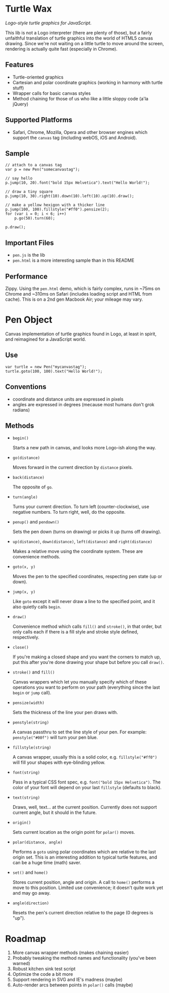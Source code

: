 Turtle Wax
==========

*Logo-style turtle graphics for JavaScript.*

This lib is not a Logo interpreter (there are plenty of those), but a fairly unfaithful translation of turtle graphics into the world of HTML5 canvas drawing. Since we're not waiting on a little turtle to move around the screen, rendering is actually quite fast (especially in Chrome).

Features
--------

- Turtle-oriented graphics
- Cartesian and polar coordinate graphics (working in harmony with turtle stuff)
- Wrapper calls for basic canvas styles
- Method chaining for those of us who like a little sloppy code (a'la jQuery)

Supported Platforms
-------------------

- Safari, Chrome, Mozilla, Opera and other browser engines which support the `canvas` tag (including webOS, iOS and Android).

Sample
------

	// attach to a canvas tag
	var p = new Pen("somecanvastag");
	
	// say hello
	p.jump(10, 20).font("bold 15px Helvetica").text("Hello World!");
	
	// draw a tiny square
	p.jump(10, 30).right(10).down(10).left(10).up(10).draw();
		
	// make a yellow hexigon with a thicker line
	p.jump(100, 100).fillstyle("#ff0").pensize(2);
	for (var i = 0; i < 6; i++)
		p.go(50).turn(60);
		
	p.draw();

Important Files
---------------

- `pen.js` is the lib
- `pen.html` is a more interesting sample than in this README

Performance
-----------

Zippy. Using the `pen.html`	demo, which is fairly complex, runs in ~75ms on Chrome and ~310ms on Safari (includes loading script and HTML from cache). This is on a 2nd gen Macbook Air; your mileage may vary.

Pen Object
==========

Canvas implementation of turtle graphics found in Logo, at least in spirit, and
reimagined for a JavaScript world.

Use
---

	var turtle = new Pen("mycanvastag");
	turtle.goto(100, 100).text("Hello World!");

Conventions
-----------

- coordinate and distance units are expressed in pixels
- angles are expressed in degrees (mecause most humans don't grok radians)

Methods
-------

- `begin()`

  Starts a new path in canvas, and looks more Logo-ish along the way.

- `go(distance)`

  Moves forward in the current direction by `distance` pixels.

- `back(distance)`

  The opposite of `go`.

- `turn(angle)`

  Turns your current direction. To turn left (counter-clockwise), use negative
  numbers. To turn right, well, do the opposite.

- `penup()` and `pendown()`

  Sets the pen down (turns on drawing) or picks it up (turns off drawing).

- `up(distance)`, `down(distance)`, `left(distance)` and `right(distance)`

  Makes a relative move using the coordinate system. These are convenience methods.

- `goto(x, y)`

  Moves the pen to the specified coordinates, respecting pen state (up or down).

- `jump(x, y)`

  Like `goto` except it will never draw a line to the specified point, and it
  also quietly calls `begin`.

- `draw()`

  Convenience method which calls `fill()` and `stroke()`, in that order, but only
  calls each if there is a fill style and stroke style defined, respectively.

- `close()`

  If you're making a closed shape and you want the corners to match up, put this
  after you're done drawing your shape but before you call `draw()`.

- `stroke()` and `fill()`

  Canvas wrappers which let you manually specify which of these operations you want
  to perform on your path (everything since the last `begin` or `jump` call).

- `pensize(width)`

  Sets the thickness of the line your pen draws with.

- `penstyle(string)`

  A canvas passthru to set the line style of your pen. For example: `penstyle("#00f")`
  will turn your pen blue.

- `fillstyle(string)`

  A canvas wrapper, usually this is a solid color, e.g. `fillstyle("#ff0")` will
  fill your shapes with eye-blinding yellow.

- `font(string)`

  Pass in a typical CSS font spec, e.g. `font("bold 15px Helvetica")`. The color
  of your font will depend on your last `fillstyle` (defaults to black).

- `text(string)`

  Draws, well, text... at the current position. Currently does not support current
  angle, but it should in the future.

- `origin()`

  Sets current location as the origin point for `polar()` moves.

- `polar(distance, angle)`

  Performs a `goto` using polar coordinates which are relative to the last origin set.
  This is an interesting addition to typical turtle features, and can be a huge time
  (math) saver.

- `set()` and `home()`

  Stores current position, angle and origin. A call to `home()` performs a move
  to this position. Limited use convenience; it doesn't quite work yet and may go away.

- `angle(direction)`

  Resets the pen's current direction relative to the page (0 degrees is "up").

Roadmap
=======

1. More canvas wrapper methods (makes chaining easier)
2. Probably tweaking the method names and functionality (you've been warned)
3. Robust kitchen sink test script
4. Optimize the code a bit more
5. Support rendering in SVG and IE's madness (maybe)
6. Auto-render arcs between points in `polar()` calls (maybe)

